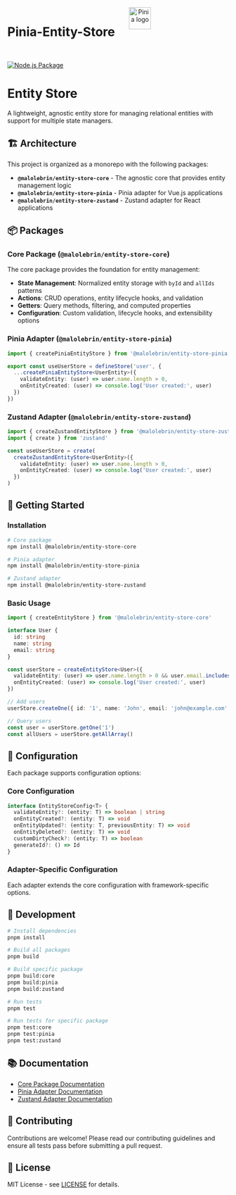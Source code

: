 <div align="center" style="display:flex">
  <h1 style="margin-right: 2rem">Pinia-Entity-Store </h1>
  <a href="https://pinia.vuejs.org" target="_blank" rel="noopener noreferrer">
    <img width="50" src="https://pinia.vuejs.org/logo.svg" alt="Pinia logo">
  </a>
</div>
<br/>

[![Node.js Package](https://github.com/MaloLebrin/pinia-entity-store/actions/workflows/npm-publish-github-packages.yml/badge.svg)](https://github.com/MaloLebrin/pinia-entity-store/actions/workflows/npm-publish-github-packages.yml)

# Entity Store

A lightweight, agnostic entity store for managing relational entities with support for multiple state managers.

## 🏗️ Architecture

This project is organized as a monorepo with the following packages:

- **`@malolebrin/entity-store-core`** - The agnostic core that provides entity management logic
- **`@malolebrin/entity-store-pinia`** - Pinia adapter for Vue.js applications
- **`@malolebrin/entity-store-zustand`** - Zustand adapter for React applications

## 📦 Packages

### Core Package (`@malolebrin/entity-store-core`)

The core package provides the foundation for entity management:

- **State Management**: Normalized entity storage with `byId` and `allIds` patterns
- **Actions**: CRUD operations, entity lifecycle hooks, and validation
- **Getters**: Query methods, filtering, and computed properties
- **Configuration**: Custom validation, lifecycle hooks, and extensibility options

### Pinia Adapter (`@malolebrin/entity-store-pinia`)

```typescript
import { createPiniaEntityStore } from '@malolebrin/entity-store-pinia'

export const useUserStore = defineStore('user', {
  ...createPiniaEntityStore<UserEntity>({
    validateEntity: (user) => user.name.length > 0,
    onEntityCreated: (user) => console.log('User created:', user)
  })
})
```

### Zustand Adapter (`@malolebrin/entity-store-zustand`)

```typescript
import { createZustandEntityStore } from '@malolebrin/entity-store-zustand'
import { create } from 'zustand'

const useUserStore = create(
  createZustandEntityStore<UserEntity>({
    validateEntity: (user) => user.name.length > 0,
    onEntityCreated: (user) => console.log('User created:', user)
  })
)
```

## 🚀 Getting Started

### Installation

```bash
# Core package
npm install @malolebrin/entity-store-core

# Pinia adapter
npm install @malolebrin/entity-store-pinia

# Zustand adapter
npm install @malolebrin/entity-store-zustand
```

### Basic Usage

```typescript
import { createEntityStore } from '@malolebrin/entity-store-core'

interface User {
  id: string
  name: string
  email: string
}

const userStore = createEntityStore<User>({
  validateEntity: (user) => user.name.length > 0 && user.email.includes('@'),
  onEntityCreated: (user) => console.log('User created:', user)
})

// Add users
userStore.createOne({ id: '1', name: 'John', email: 'john@example.com' })

// Query users
const user = userStore.getOne('1')
const allUsers = userStore.getAllArray()
```

## 🔧 Configuration

Each package supports configuration options:

### Core Configuration

```typescript
interface EntityStoreConfig<T> {
  validateEntity?: (entity: T) => boolean | string
  onEntityCreated?: (entity: T) => void
  onEntityUpdated?: (entity: T, previousEntity: T) => void
  onEntityDeleted?: (entity: T) => void
  customDirtyCheck?: (entity: T) => boolean
  generateId?: () => Id
}
```

### Adapter-Specific Configuration

Each adapter extends the core configuration with framework-specific options.

## 🧪 Development

```bash
# Install dependencies
pnpm install

# Build all packages
pnpm build

# Build specific package
pnpm build:core
pnpm build:pinia
pnpm build:zustand

# Run tests
pnpm test

# Run tests for specific package
pnpm test:core
pnpm test:pinia
pnpm test:zustand
```

## 📚 Documentation

- [Core Package Documentation](./packages/core/README.md)
- [Pinia Adapter Documentation](./packages/pinia-adapter/README.md)
- [Zustand Adapter Documentation](./packages/zustand-adapter/README.md)

## 🤝 Contributing

Contributions are welcome! Please read our contributing guidelines and ensure all tests pass before submitting a pull request.

## 📄 License

MIT License - see [LICENSE](LICENSE) for details.
